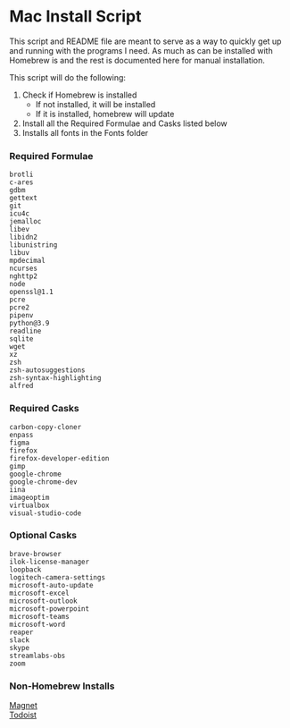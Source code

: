 # Mac Install Script

This script and README file are meant to serve as a way to quickly get up and running with the programs I need. As much as can be installed with Homebrew is and the rest is documented here for manual installation.

This script will do the following:
1. Check if Homebrew is installed
   - If not installed, it will be installed
   - If it is installed, homebrew will update
2. Install all the Required Formulae and Casks listed below
3. Installs all fonts in the Fonts folder

### Required Formulae
    brotli  
    c-ares  
    gdbm  
    gettext  
    git  
    icu4c  
    jemalloc  
    libev  
    libidn2  
    libunistring  
    libuv  
    mpdecimal  
    ncurses  
    nghttp2  
    node  
    openssl@1.1  
    pcre  
    pcre2  
    pipenv  
    python@3.9  
    readline  
    sqlite  
    wget  
    xz  
    zsh  
    zsh-autosuggestions  
    zsh-syntax-highlighting  
    alfred  

### Required Casks
    carbon-copy-cloner  
    enpass  
    figma  
    firefox  
    firefox-developer-edition  
    gimp  
    google-chrome  
    google-chrome-dev  
    iina  
    imageoptim  
    virtualbox  
    visual-studio-code  

### Optional Casks
    brave-browser  
    ilok-license-manager  
    loopback  
    logitech-camera-settings  
    microsoft-auto-update  
    microsoft-excel  
    microsoft-outlook  
    microsoft-powerpoint  
    microsoft-teams  
    microsoft-word  
    reaper  
    slack  
    skype  
    streamlabs-obs  
    zoom  

### Non-Homebrew Installs
[Magnet](https://apps.apple.com/us/app/magnet/id441258766?mt=12)  
[Todoist](https://apps.apple.com/us/app/todoist-to-do-list-tasks/id585829637?mt=12)  


